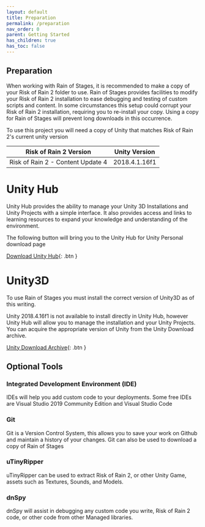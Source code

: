 ```yaml
---
layout: default
title: Preparation
permalink: /preparation
nav_order: 0
parent: Getting Started
has_children: true
has_toc: false
---
```


## Preparation

When working with Rain of Stages, it is recommended to make a copy of your Risk of Rain 2 folder to use. 
Rain of Stages provides facilities to modify your Risk of Rain 2 installation to ease debugging and testing of custom scripts and content. 
In some circumstances this setup could corrupt your Risk of Rain 2 installation, requiring you to re-install your copy. Using a copy for Rain of Stages will prevent long downloads in this occurrence.

To use this project you will need a copy of Unity that matches Risk of Rain 2's current unity version

| Risk of Rain 2 Version | Unity Version |
| :----------------------: | :-------------: |
| Risk of Rain 2 - Content Update 4 | 2018.4.1.16f1 |

# Unity Hub

Unity Hub provides the ability to manage your Unity 3D Installations and Unity Projects with a simple interface.
It also provides access and links to learning resources to expand your knowledge and understanding of the environment.

The following button will bring you to the Unity Hub for Unity Personal download page

[Download Unity Hub](https://store.unity.com/download?ref=personal){: .btn }

# Unity3D

To use Rain of Stages you must install the correct version of Unity3D as of this writing.

Unity 2018.4.16f1 is not available to install directly in Unity Hub, however Unity Hub will allow you to manage the installation and your Unity Projects.
You can acquire the appropriate version of Unity from the Unity Download archive.

[Unity Download Archive](https://unity3d.com/get-unity/download/archive){: .btn }

## Optional Tools

### Integrated Development Environment (IDE) 
IDEs will help you add custom code to your deployments. Some free IDEs are Visual Studio 2019 Community Edition and Visual Studio Code

### Git
Git is a Version Control System, this allows you to save your work on Github and maintain a history of your changes.
Git can also be used to download a copy of Rain of Stages

### uTinyRipper
uTinyRipper can be used to extract Risk of Rain 2, or other Unity Game, assets such as Textures, Sounds, and Models.

### dnSpy
dnSpy will assist in debugging any custom code you write, Risk of Rain 2 code, or other code from other Managed libraries.




